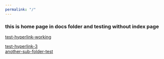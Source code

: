 ```yaml
---
permalink: "/"
---
```


### this is home page in docs folder and testing without index page
[test-hyperlink-working](test.html)<br>

[test-hyperlink-3](test)<br>
[another-sub-folder-test](/subdocs/subd)
